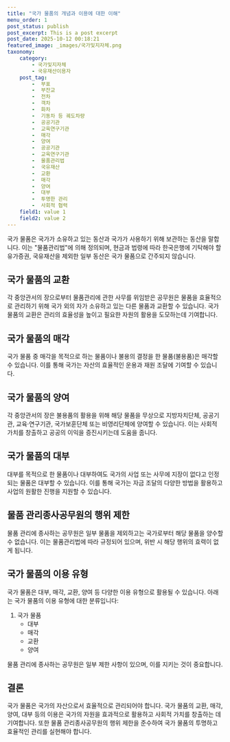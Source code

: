 ```yaml
---
title: "국가 물품의 개념과 이용에 대한 이해"
menu_order: 1
post_status: publish
post_excerpt: This is a post excerpt
post_date: 2025-10-12 00:18:21
featured_image: _images/국가및지자체.png
taxonomy:
    category:
        - 국가및지자체
        - 국유재산이용자
    post_tag:
        -  부표
        -  부잔교
        -  전차
        -  객차
        -  화차
        -  기동차 등 궤도차량
        -  공공기관
        -  교육연구기관
        -  매각
        -  양여
        -  공공기관
        -  교육연구기관
        -  물품관리법
        -  국유재산
        -  교환
        -  매각
        -  양여
        -  대부
        -  투명한 관리
        -  사회적 협력
    field1: value 1
    field2: value 2
---
```




국가 물품은 국가가 소유하고 있는 동산과 국가가 사용하기 위해 보관하는 동산을 말합니다. 이는 "물품관리법"에 의해 정의되며, 현금과 법령에 따라 한국은행에 기탁해야 할 유가증권, 국유재산을 제외한 일부 동산은 국가 물품으로 간주되지 않습니다.

## 국가 물품의 교환

각 중앙관서의 장으로부터 물품관리에 관한 사무를 위임받은 공무원은 물품을 효율적으로 관리하기 위해 국가 외의 자가 소유하고 있는 다른 물품과 교환할 수 있습니다. 국가 물품의 교환은 관리의 효율성을 높이고 필요한 자원의 활용을 도모하는데 기여합니다.

## 국가 물품의 매각

국가 물품 중 매각을 목적으로 하는 물품이나 불용의 결정을 한 물품(불용품)은 매각할 수 있습니다. 이를 통해 국가는 자산의 효율적인 운용과 재원 조달에 기여할 수 있습니다.

## 국가 물품의 양여

각 중앙관서의 장은 불용품의 활용을 위해 해당 물품을 무상으로 지방자치단체, 공공기관, 교육·연구기관, 국가보훈단체 또는 비영리단체에 양여할 수 있습니다. 이는 사회적 가치를 창출하고 공공의 이익을 증진시키는데 도움을 줍니다.

## 국가 물품의 대부

대부를 목적으로 한 물품이나 대부하여도 국가의 사업 또는 사무에 지장이 없다고 인정되는 물품은 대부할 수 있습니다. 이를 통해 국가는 자금 조달의 다양한 방법을 활용하고 사업의 원활한 진행을 지원할 수 있습니다.

## 물품 관리종사공무원의 행위 제한

물품 관리에 종사하는 공무원은 일부 물품을 제외하고는 국가로부터 해당 물품을 양수할 수 없습니다. 이는 물품관리법에 따라 규정되어 있으며, 위반 시 해당 행위의 효력이 없게 됩니다.

## 국가 물품의 이용 유형

국가 물품은 대부, 매각, 교환, 양여 등 다양한 이용 유형으로 활용될 수 있습니다. 아래는 국가 물품의 이용 유형에 대한 분류입니다:

1. 국가 물품
   - 대부
   - 매각
   - 교환
   - 양여

물품 관리에 종사하는 공무원은 일부 제한 사항이 있으며, 이를 지키는 것이 중요합니다.

## 결론

국가 물품은 국가의 자산으로서 효율적으로 관리되어야 합니다. 국가 물품의 교환, 매각, 양여, 대부 등의 이용은 국가의 자원을 효과적으로 활용하고 사회적 가치를 창출하는 데 기여합니다. 또한 물품 관리종사공무원의 행위 제한을 준수하여 국가 물품의 투명하고 효율적인 관리를 실현해야 합니다.
